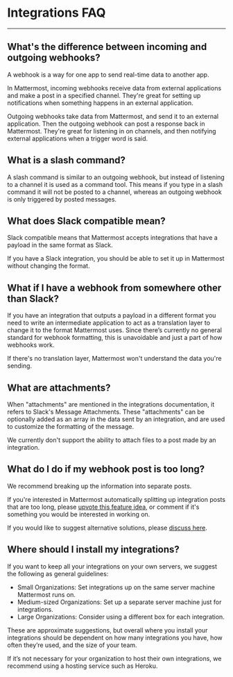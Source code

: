 # Integrations FAQ
---

## What's the difference between incoming and outgoing webhooks? 

A webhook is a way for one app to send real-time data to another app. 

In Mattermost, incoming webhooks receive data from external applications and make a post in a specified channel. They're great for setting up notifications when something happens in an external application. 

Outgoing webhooks take data from Mattermost, and send it to an external application. Then the outgoing webhook can post a response back in Mattermost. They're great for listening in on channels, and then notifying external applications when a trigger word is said. 

## What is a slash command? 

A slash command is similar to an outgoing webhook, but instead of listening to a channel it is used as a command tool. This means if you type in a slash command it will not be posted to a channel, whereas an outgoing webhook is only triggered by posted messages. 

## What does Slack compatible mean?

Slack compatible means that Mattermost accepts integrations that have a payload in the same format as Slack.  

If you have a Slack integration, you should be able to set it up in Mattermost without changing the format.   

## What if I have a webhook from somewhere other than Slack? 

If you have an integration that outputs a payload in a different format you need to write an intermediate application to act as a translation layer to change it to the format Mattermost uses. Since there’s currently no general standard for webhook formatting, this is unavoidable and just a part of how webhooks work. 

If there's no translation layer, Mattermost won't understand the data you're sending. 

## What are attachments? 

When "attachments" are mentioned in the integrations documentation, it refers to Slack's Message Attachments. These "attachments" can be optionally added as an array in the data sent by an integration, and are used to customize the formatting of the message.

We currently don't support the ability to attach files to a post made by an integration. 

## What do I do if my webhook post is too long?

We recommend breaking up the information into separate posts. 

If you're interested in Mattermost automatically splitting up integration posts that are too long, please [upvote this feature idea](https://mattermost.uservoice.com/forums/306457-general/suggestions/13878750-automatically-break-long-responses-from-integratio), or comment if it's something you would be interested in working on. 

If you would like to suggest alternative solutions, please [discuss here](https://forum.mattermost.org/t/recommendations-for-handling-automation-that-wants-to-post-messages-longer-than-4000-characters-per-message/1393).

## Where should I install my integrations? 

If you want to keep all your integrations on your own servers, we suggest the following as general guidelines:


- Small Organizations: Set integrations up on the same server machine Mattermost runs on.  
- Medium-sized Organizations: Set up a separate server machine just for integrations.  
- Large Organizations: Consider using a different box for each integration.  

These are approximate suggestions, but overall where you install your integrations should be dependent on how many integrations you have, how often they’re used, and the size of your team. 

If it’s not necessary for your organization to host their own integrations, we recommend using a hosting service such as Heroku.
